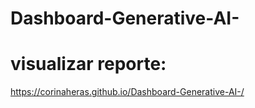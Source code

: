 # Dashboard-Generative-AI-


# visualizar reporte: 
https://corinaheras.github.io/Dashboard-Generative-AI-/